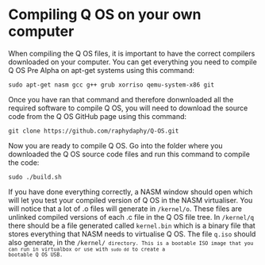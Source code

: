 # Compiling Q OS on your own computer

When compiling the Q OS files, it is important to have the correct compilers downloaded on your computer. You can get everything you need to compile Q OS Pre Alpha on apt-get systems using this command:

    sudo apt-get nasm gcc g++ grub xorriso qemu-system-x86 git
    
Once you have ran that command and therefore donwnloaded all the required software to compile Q OS, you will need to download the source code from the Q OS GitHub page using this command:

    git clone https://github.com/raphydaphy/Q-OS.git
   
Now you are ready to compile Q OS. Go into the folder where you downloaded the Q OS source code files and run this command to compile the code:

    sudo ./build.sh
    
If you have done everything correctly, a NASM window should open which will let you test your compiled version of Q OS in the NASM virtualiser. You will notice that a lot of .o files will generate in <code>/kernel/o</code>. These files are unlinked compiled versions of each .c file in the Q OS file tree. In <code>/kernel/q</code> there should be a file generated called <code>kernel.bin</code> which is a binary file that stores everything that NASM needs to virtualise Q OS. The file <code>q.iso</code> should also generate, in the <code>/kernel/<code> directory. This is a bootable ISO image that you can run in virtualbox or use with <code>sudo dd</code> to create a bootable Q OS USB.
